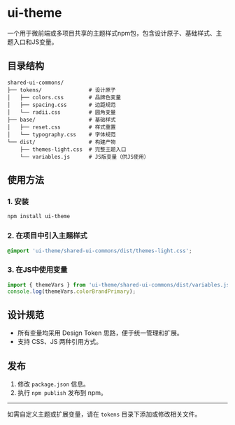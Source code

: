 # ui-theme

一个用于微前端或多项目共享的主题样式npm包，包含设计原子、基础样式、主题入口和JS变量。

## 目录结构
```
shared-ui-commons/
├── tokens/               # 设计原子
│   ├── colors.css        # 品牌色变量
│   ├── spacing.css       # 边距规范
│   └── radii.css         # 圆角变量
├── base/                 # 基础样式
│   ├── reset.css         # 样式重置
│   └── typography.css    # 字体规范
└── dist/                 # 构建产物
    ├── themes-light.css  # 完整主题入口
    └── variables.js      # JS版变量（供JS使用）
```

## 使用方法

### 1. 安装
```bash
npm install ui-theme
```

### 2. 在项目中引入主题样式
```css
@import 'ui-theme/shared-ui-commons/dist/themes-light.css';
```

### 3. 在JS中使用变量
```js
import { themeVars } from 'ui-theme/shared-ui-commons/dist/variables.js';
console.log(themeVars.colorBrandPrimary);
```

## 设计规范
- 所有变量均采用 Design Token 思路，便于统一管理和扩展。
- 支持 CSS、JS 两种引用方式。

## 发布
1. 修改 `package.json` 信息。
2. 执行 `npm publish` 发布到 npm。

---
如需自定义主题或扩展变量，请在 `tokens` 目录下添加或修改相关文件。
